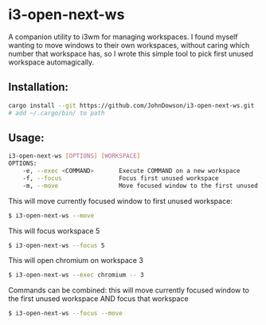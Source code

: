 # i3-open-next-ws
A companion utility to i3wm for managing workspaces.
I found myself wanting to move windows to their own workspaces, without caring which number that workspace has, so I wrote this simple tool to pick first unused workspace automagically.

## Installation:
```sh
cargo install --git https://github.com/JohnDowson/i3-open-next-ws.git
# add ~/.cargo/bin/ to path
```

## Usage:
```sh
i3-open-next-ws [OPTIONS] [WORKSPACE]
OPTIONS:
    -e, --exec <COMMAND>       Execute COMMAND on a new workspace
    -f, --focus                Focus first unused workspace
    -m, --move                 Move focused window to the first unused workspace
```
This will move currently focused window to first unused workspace:
```sh
$ i3-open-next-ws --move
```
This will focus workspace 5
```sh
$ i3-open-next-ws --focus 5
```
This will open chromium on workspace 3
```sh
$ i3-open-next-ws --exec chromium -- 3
```
Commands can be combined: this will move currently focused window to the first unused workspace AND focus that workspace
```sh
$ i3-open-next-ws --focus --move
```